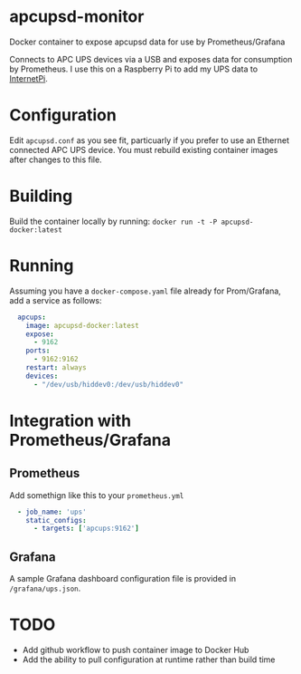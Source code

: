 # apcupsd-monitor
Docker container to expose apcupsd data for use by Prometheus/Grafana 

Connects to APC UPS devices via a USB and exposes data for consumption by Prometheus.  I use this on a Raspberry Pi to add 
my UPS data to [InternetPi](https://github.com/geerlingguy/internet-pi).

# Configuration
Edit `apcupsd.conf` as you see fit, particuarly if you prefer to use an Ethernet connected APC UPS device.  You must rebuild
existing container images after changes to this file.

# Building
Build the container locally by running:
`docker run -t -P apcupsd-docker:latest`

# Running
Assuming you have a `docker-compose.yaml` file already for Prom/Grafana, add a service as follows:
```yaml
  apcups:
    image: apcupsd-docker:latest
    expose:
      - 9162
    ports:
      - 9162:9162
    restart: always
    devices:
      - "/dev/usb/hiddev0:/dev/usb/hiddev0"
```

# Integration with Prometheus/Grafana
## Prometheus
Add somethign like this to your `prometheus.yml`
```yaml
  - job_name: 'ups'
    static_configs:
      - targets: ['apcups:9162']
```

## Grafana
A sample Grafana dashboard configuration file is provided in `/grafana/ups.json`.  

# TODO
* Add github workflow to push container image to Docker Hub
* Add the ability to pull configuration at runtime rather than build time
